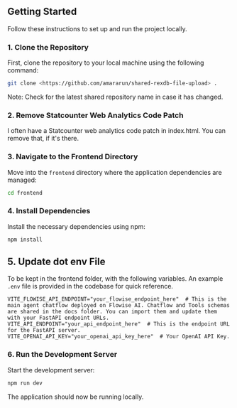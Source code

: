 ## Getting Started
Follow these instructions to set up and run the project locally.


### 1. Clone the Repository
First, clone the repository to your local machine using the following command:
```bash
git clone <https://github.com/amararun/shared-rexdb-file-upload> . 
```
Note: Check for the latest shared repository name in case it has changed.


### 2. Remove Statcounter Web Analytics Code Patch
I often have a Statcounter web analytics code patch in index.html. You can remove that, if it's there.


### 3. Navigate to the Frontend Directory
Move into the `frontend` directory where the application dependencies are managed:
```bash
cd frontend
```

### 4. Install Dependencies
Install the necessary dependencies using npm:
```bash
npm install
```

## 5. Update dot env  File
To be kept in the frontend folder, with the following variables. An example `.env` file is provided in the codebase for quick reference.

```env
VITE_FLOWISE_API_ENDPOINT="your_flowise_endpoint_here"  # This is the main agent chatflow deployed on Flowise AI. Chatflow and Tools schemas are shared in the docs folder. You can import them and update them with your FastAPI endpoint URLs.
VITE_API_ENDPOINT="your_api_endpoint_here"  # This is the endpoint URL for the FastAPI server.
VITE_OPENAI_API_KEY="your_openai_api_key_here"  # Your OpenAI API Key.
```

### 6. Run the Development Server
Start the development server:
```bash
npm run dev
```
The application should now be running locally. 
